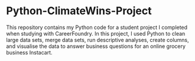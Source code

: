 # Python-ClimateWins-Project
This repository contains my Python code for a student project I completed when studying with CareerFoundry. In this project, I used Python to clean large data sets, merge data sets, run descriptive analyses, create columns, and visualise the data to answer business questions for an online grocery business Instacart.
